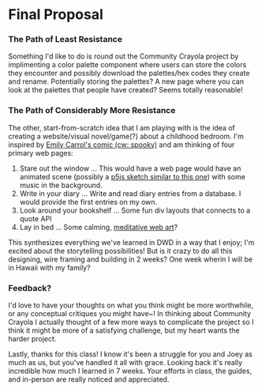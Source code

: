 # Final Proposal

### The Path of Least Resistance

Something I'd like to do is round out the Community Crayola project by implimenting a color palette component where users can store the colors they encounter and possibly download the palettes/hex codes they create and rename. Potentially storing the palettes? A new page where you can look at the palettes that people have created? Seems totally reasonable!

### The Path of Considerably More Resistance

The other, start-from-scratch idea that I am playing with is the idea of creating a website/visual novel/game(?) about a childhood bedroom. I'm inspired by [Emily Carrol's comic (cw: spooky)](http://emcarroll.com/comics/margot/index.html) and am thinking of four primary web pages:

1. Stare out the window
   ... This would have a web page would have an animated scene (possibly a [p5js sketch similar to this one](https://editor.p5js.org/cdacanay/full/rrRFuvb2)) with some music in the background.
2. Write in your diary
   ... Write and read diary entries from a database. I would provide the first entries on my own.
3. Look around your bookshelf
   ... Some fun div layouts that connects to a quote API
4. Lay in bed
   ... Some calming, [meditative web art](http://www.returnreverse.com/)?

This synthesizes everything we've learned in DWD in a way that I enjoy; I'm excited about the storytelling possibilities! But is it crazy to do all this designing, wire framing and building in 2 weeks? One week wherin I will be in Hawaii with my family?

### Feedback?

I'd love to have your thoughts on what you think might be more worthwhile, or any conceptual critiques you might have~! In thinking about Community Crayola I actually thought of a few more ways to complicate the project so I think it might be more of a satisfying challenge, but my heart wants the harder project.

Lastly, thanks for this class! I know it's been a struggle for you and Joey as much as us, but you've handled it all with grace. Looking back it's really incredible how much I learned in 7 weeks. Your efforts in class, the guides, and in-person are really noticed and appreciated.
